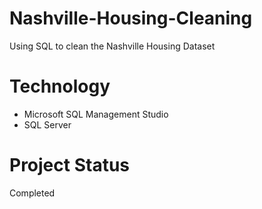 # Nashville-Housing-Cleaning
Using SQL to clean the Nashville Housing Dataset

# Technology
* Microsoft SQL Management Studio
* SQL Server

# Project Status
Completed
